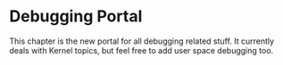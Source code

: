 
# Debugging Portal

This chapter is the new portal for all debugging related stuff. It currently deals with Kernel topics, but feel free to add user space debugging too.
